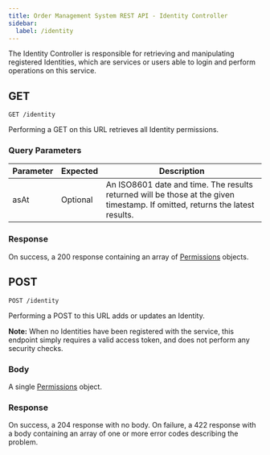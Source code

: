 ```yaml
---
title: Order Management System REST API - Identity Controller
sidebar:
  label: /identity
---
```


The Identity Controller is responsible for retrieving and manipulating registered Identities, which are services or users able to login and perform operations on this service.

## GET

`GET /identity`

Performing a GET on this URL retrieves all Identity permissions.

### Query Parameters

| Parameter | Expected | Description |
|-----------|----------|-------------|
| asAt      | Optional | An ISO8601 date and time. The results returned will be those at the given timestamp. If omitted, returns the latest results. |

### Response

On success, a 200 response containing an array of [Permissions](../../proto/oms2/#permissions) objects.

## POST

`POST /identity`

Performing a POST to this URL adds or updates an Identity.

**Note:** When no Identities have been registered with the service, this endpoint simply requires a valid access token, and does not perform any security checks.

### Body

A single [Permissions](../../proto/oms2/#permissions) object.

### Response

On success, a 204 response with no body.
On failure, a 422 response with a body containing an array of one or more error codes describing the problem.
